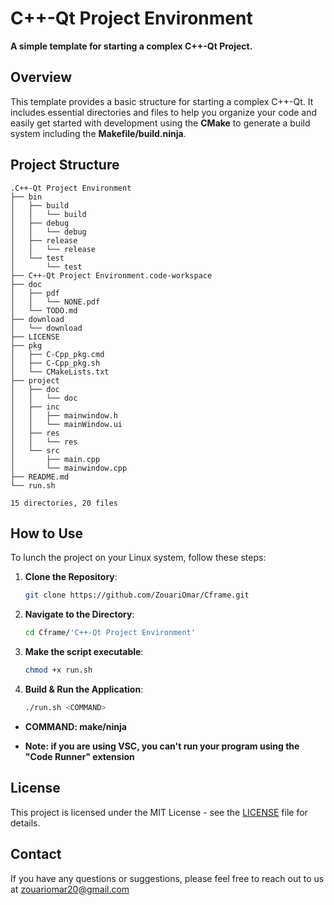 # C++-Qt Project Environment

**A simple template for starting a complex C++-Qt Project.**

## Overview

This template provides a basic structure for starting a complex C++-Qt. It includes essential directories and files to help you organize your code and easily get started with development using the **CMake** to generate a build system including the **Makefile/build.ninja**.

## Project Structure

```plaintext
.C++-Qt Project Environment
├── bin
│   ├── build
│   │   └── build
│   ├── debug
│   │   └── debug
│   ├── release
│   │   └── release
│   └── test
│       └── test
├── C++-Qt Project Environment.code-workspace
├── doc
│   ├── pdf
│   │   └── NONE.pdf
│   └── TODO.md
├── download
│   └── download
├── LICENSE
├── pkg
│   ├── C-Cpp_pkg.cmd
│   ├── C-Cpp_pkg.sh
│   └── CMakeLists.txt
├── project
│   ├── doc
│   │   └── doc
│   ├── inc
│   │   ├── mainwindow.h
│   │   └── mainWindow.ui
│   ├── res
│   │   └── res
│   └── src
│       ├── main.cpp
│       └── mainwindow.cpp
├── README.md
└── run.sh

15 directories, 20 files
```

## How to Use

To lunch the project on your Linux system, follow these steps:

1. **Clone the Repository**:

    ```sh
    git clone https://github.com/ZouariOmar/Cframe.git
    ```

2. **Navigate to the Directory**:

    ```sh
    cd Cframe/'C++-Qt Project Environment'
    ```

3. **Make the script executable**:

    ```sh
    chmod +x run.sh
    ```

4. **Build & Run the Application**:

    ```sh
    ./run.sh <COMMAND>
    ```

- **COMMAND: make/ninja**

- **Note: if you are using VSC, you can't run your program using the "Code Runner" extension**

## License

This project is licensed under the MIT License - see the [LICENSE](LICENSE) file for details.

## Contact

If you have any questions or suggestions, please feel free to reach out to us at [zouariomar20@gmail.com](mailto:zouariomar20@gmail.com)
